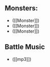 ## Monsters:
- ([[Monster]])
- ([[Monster]])
- ([[Monster]])

## Battle Music  
<!-- Plays instead of location music if available -->
- ([[mp3]])

